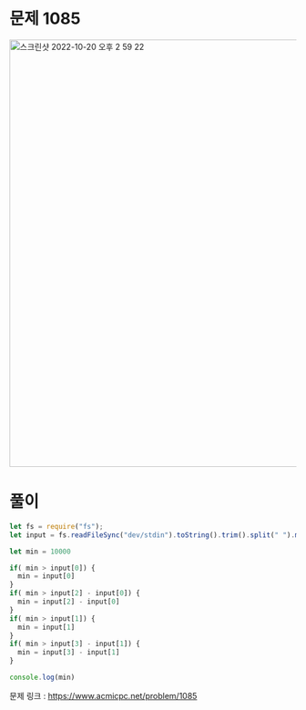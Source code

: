 # 문제 1085

<img width="751" alt="스크린샷 2022-10-20 오후 2 59 22" src="https://user-images.githubusercontent.com/103481518/196867953-67a277cf-3620-4deb-ba44-dd389b491971.png">


# 풀이

```javascript
let fs = require("fs");
let input = fs.readFileSync("dev/stdin").toString().trim().split(" ").map(Number)

let min = 10000

if( min > input[0]) {
  min = input[0]
}
if( min > input[2] - input[0]) {
  min = input[2] - input[0]
}
if( min > input[1]) {
  min = input[1]
}
if( min > input[3] - input[1]) {
  min = input[3] - input[1]
}

console.log(min)
```

문제 링크 : https://www.acmicpc.net/problem/1085
